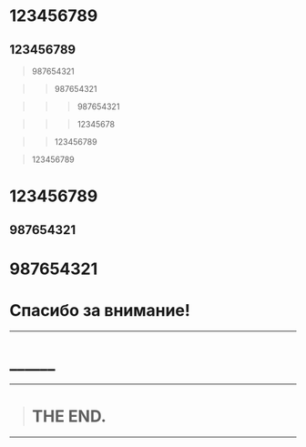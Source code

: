 # 123456789

## 123456789

>987654321

>>987654321

>>>987654321

>>>12345678

>>123456789

>123456789

# 123456789 #

## 987654321 ##

# 987654321 #

# Спасибо за внимание!

____

# ______

------

># THE END.

-------